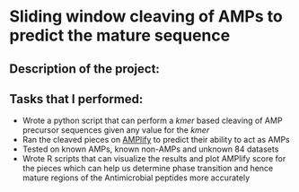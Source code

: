 
# Sliding window cleaving of AMPs to predict the mature sequence </br>

## Description of the project: </br>

## Tasks that I performed: </br>
   - Wrote a python script that can perform a *kmer* based cleaving of AMP precursor sequences given any value for the *kmer*
   - Ran the cleaved pieces on [AMPlify](https://github.com/bcgsc/AMPlify) to predict their ability to act as AMPs
   - Tested on known AMPs, known non-AMPs and unknown 84 datasets 
   - Wrote R scripts that can visualize the results and plot AMPlify score for the pieces which can help us determine phase transition and hence mature regions of        the Antimicrobial peptides more accurately
   




